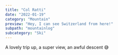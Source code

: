 ```yaml
---
title: "Col Ratti"
date: "2022-01-19"
category: "Mountain"
preview: "Hey, I can see Switzerland from here!"
subpath: "mountainlog"
subcategory: "Ski"
---
```


A lovely trip up, a super view, an awful descent 😅
